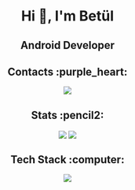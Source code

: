 <h1 align="center">Hi 👋, I'm Betül</h1>

<h2 align="center">Android Developer </h2>

<h2 align = "center"> Contacts :purple_heart: </h2>

<p align="center">
  <a href="https://www.linkedin.com/in/betulakgul/">
    <img src="https://skillicons.dev/icons?i=linkedin&theme=light" />
  </a>
</p>

<h2 align = "center"> Stats :pencil2: </h2>
<p align="center">
  <a href="https://github.com/anuraghazra/github-readme-stats"><img align="center" src="https://github-readme-streak-stats.herokuapp.com/?user=betulAkgull&theme=radical&hide_border=true" /></a> 
  <a href="https://github.com/anuraghazra/github-readme-stats"><img align="center" src="https://github-readme-stats.vercel.app/api/top-langs/?username=betulAkgull&theme=radical&show_icons=true&hide_border=true&layout=compact" /></a>
</p>

<h2 align = "center"> Tech Stack :computer: </h2>
<p align="center">
  <a href="https://skillicons.dev">
    <img src="https://skillicons.dev/icons?i=kotlin,java,python,html,css,mysql,firebase,figma,illustrator&theme=light" />
  </a>
</p>



